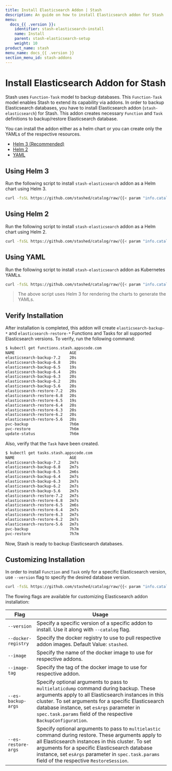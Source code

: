 ```yaml
---
title: Install Elasticsearch Addon | Stash
description: An guide on how to install Elasticsearch addon for Stash
menu:
  docs_{{ .version }}:
    identifier: stash-elasticsearch-install
    name: Install
    parent: stash-elasticsearch-setup
    weight: 10
product_name: stash
menu_name: docs_{{ .version }}
section_menu_id: stash-addons
---
```


# Install Elasticsearch Addon for Stash

Stash uses `Function-Task` model to backup databases. This `Function-Task` model enables Stash to extend its capability via addons. In order to backup Elasticsearch databases, you have to install Elasticsearch addon (`stash-elasticsearch`) for Stash. This addon creates necessary `Function` and `Task` definitions to backup/restore Elasticsearch database.

You can install the addon either as a helm chart or you can create only the YAMLs of the respective resources.

<ul class="nav nav-tabs" id="installerTab" role="tablist">
  <li class="nav-item">
    <a class="nav-link active" id="helm3-tab" data-toggle="tab" href="#helm3" role="tab" aria-controls="helm3" aria-selected="true">Helm 3 (Recommended)</a>
  </li>
  <li class="nav-item">
    <a class="nav-link" id="helm2-tab" data-toggle="tab" href="#helm2" role="tab" aria-controls="helm2" aria-selected="false">Helm 2</a>
  </li>
  <li class="nav-item">
    <a class="nav-link" id="script-tab" data-toggle="tab" href="#script" role="tab" aria-controls="script" aria-selected="false">YAML</a>
  </li>
</ul>
<div class="tab-content" id="installerTabContent">
  <div class="tab-pane fade show active" id="helm3" role="tabpanel" aria-labelledby="helm3-tab">

## Using Helm 3

Run the following script to install `stash-elasticsearch` addon as a Helm chart using Helm 3.

```bash
curl -fsSL https://github.com/stashed/catalog/raw/{{< param "info.catalog" >}}/deploy/helm3.sh | bash -s -- --catalog=stash-elasticsearch
```

</div>
<div class="tab-pane fade" id="helm2" role="tabpanel" aria-labelledby="helm2-tab">

## Using Helm 2

Run the following script to install `stash-elasticsearch` addon as a Helm chart using Helm 2.

```bash
curl -fsSL https://github.com/stashed/catalog/raw/{{< param "info.catalog" >}}/deploy/helm2.sh | bash -s -- --catalog=stash-elasticsearch
```

</div>
<div class="tab-pane fade" id="script" role="tabpanel" aria-labelledby="script-tab">

## Using YAML

Run the following script to install `stash-elasticsearch` addon as Kubernetes YAMLs.

```bash
curl -fsSL https://github.com/stashed/catalog/raw/{{< param "info.catalog" >}}/deploy/script.sh | bash -s -- --catalog=stash-elasticsearch
```

>The above script uses Helm 3 for rendering the charts to generate the YAMLs.

</div>
</div>

## Verify Installation

After installation is completed, this addon will create `elasticsearch-backup-*` and `elasticsearch-restore-*` Functions and Tasks for all supported Elasticsearch versions. To verify, run the following command:

```bash
$ kubectl get functions.stash.appscode.com
NAME                        AGE
elasticsearch-backup-7.2    20s
elasticsearch-backup-6.8    20s
elasticsearch-backup-6.5    19s
elasticsearch-backup-6.4    20s
elasticsearch-backup-6.3    20s
elasticsearch-backup-6.2    20s
elasticsearch-backup-5.6    20s
elasticsearch-restore-7.2   20s
elasticsearch-restore-6.8   20s
elasticsearch-restore-6.5   19s
elasticsearch-restore-6.4   20s
elasticsearch-restore-6.3   20s
elasticsearch-restore-6.2   20s
elasticsearch-restore-5.6   20s
pvc-backup                  7h6m
pvc-restore                 7h6m
update-status               7h6m
```

Also, verify that the `Task` have been created.

```bash
$ kubectl get tasks.stash.appscode.com
NAME                        AGE
elasticsearch-backup-7.2    2m7s
elasticsearch-backup-6.8    2m7s
elasticsearch-backup-6.5    2m6s
elasticsearch-backup-6.4    2m7s
elasticsearch-backup-6.3    2m7s
elasticsearch-backup-6.2    2m7s
elasticsearch-backup-5.6    2m7s
elasticsearch-restore-7.2   2m7s
elasticsearch-restore-6.8   2m7s
elasticsearch-restore-6.5   2m6s
elasticsearch-restore-6.4   2m7s
elasticsearch-restore-6.3   2m7s
elasticsearch-restore-6.2   2m7s
elasticsearch-restore-5.6   2m7s
pvc-backup                  7h7m
pvc-restore                 7h7m
```

Now, Stash is ready to backup Elasticsearch databases.

## Customizing Installation

In order to install `Function` and `Task` only for a specific Elasticsearch version, use `--version` flag to specify the desired database version.

```bash
curl -fsSL https://github.com/stashed/catalog/raw/{{< param "info.catalog" >}}/deploy/helm3.sh | bash -s -- --catalog=stash-elasticsearch --version=6.5
```

The flowing flags are available for customizing Elasticsearch addon installation:

| Flag                | Usage                                                                                                                                                                                                                                                                                                             |
| ------------------- | ----------------------------------------------------------------------------------------------------------------------------------------------------------------------------------------------------------------------------------------------------------------------------------------------------------------- |
| `--version`         | Specify a specific version of a specific addon to install. Use it along with `--catalog` flag.                                                                                                                                                                                                                    |
| `--docker-registry` | Specify the docker registry to use to pull respective addon images. Default Value: `stashed`.                                                                                                                                                                                                                     |
| `--image`           | Specify the name of the docker image to use for respective addons.                                                                                                                                                                                                                                                |
| `--image-tag`       | Specify the tag of the docker image to use for respective addon.                                                                                                                                                                                                                                                  |
| `--es-backup-args`  | Specify optional arguments to pass to `multielaticdump` command during backup. These arguments apply to all Elasticsearch instances in this cluster. To set arguments for a specific Elasticsearch database instance, set `esArgs` parameter in `spec.task.params` field of the respective `BackupConfiguration`. |
| `--es-restore-args` | Specify optional arguments to pass to `multielastic` command during restore. These arguments apply to all Elasticsearch instances in this cluster. To set arguments for a specific Elasticsearch database instance, set `esArgs` parameter in `spec.task.params` field of the respective `RestoreSession`.        |
